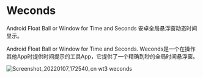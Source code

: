 # Weconds
Android Float Ball or Window for Time and Seconds 安卓全局悬浮窗动态时间显示。

Android Float Ball or Window for Time and Seconds.
Weconds是一个在操作其他App时提供时间提示的工具App，它提供了一个精确到秒的全局时间悬浮窗。

![Screenshot_20220107_172540_cn wt3 weconds](https://user-images.githubusercontent.com/56249120/148548938-90a86244-0d0e-4898-bbd3-3f8c5dd496d8.jpg)
